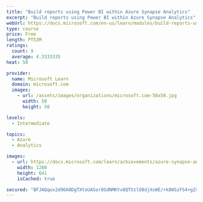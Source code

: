 ```yaml
---
title: "Build reports using Power BI within Azure Synapse Analytics"
excerpt: "Build reports using Power BI within Azure Synapse Analytics"
webUrl: https://docs.microsoft.com/en-us/learn/modules/build-reports-using-power-bi-azure-synapse-analytics/
type: course
price: Free
length: PT53M
ratings:
  count: 9
  average: 4.3333335
heat: 50

provider:
  name: Microsoft Learn
  domain: microsoft.com
  images:
    - url: /assets/images/organizations/microsoft.com-50x50.jpg
      width: 50
      height: 50

levels:
  - Intermediate

topics:
  - Azure
  - Analytics

images:
  - url: https://docs.microsoft.com/learn/achievements/azure-synapse-analytics-reports-with-pbi-social.png
    width: 1280
    height: 641
    isCached: true

secured: "BFJAQqox2d96A0DgTXtoUASor8GdNMKYv8QTVzlO8djXsWE/+k8WSzFS4+gZ4MV1URxUI/ZASuZ6VpNIwI3jRdijuicxhesedkiNlzmQdeOS0xp3+aGH9hidBgGEge0se5Ckbb6nBf4VTq18dyKgk/vseD6MEYzgQfOxJMNXqLY2htk47tjSGtYDG802t/USBCme0PIag27YUYg0h3ABhyl73KjmxdcFHCLgreuTiGhSvFUVQc36zRZFAaFbO3IdyHiDRsAVEwTDEfk483vWdaAjpalCcEFgYnd8Vzu1fRNiRInU5P3g4zxee5NKVniX/8qaJRNnP7zXyEj57fo0SfACEk6r5lDPqQHWTnbu3p8WZ+YcLQU19vdqEEPLgbRELyFqtH1lbJAJGB6mhRWn4M/1ze6jbIwh+tk0gaMpx9g=;xyaBQzZDYv7vC08TnRv3eQ=="
---
```


